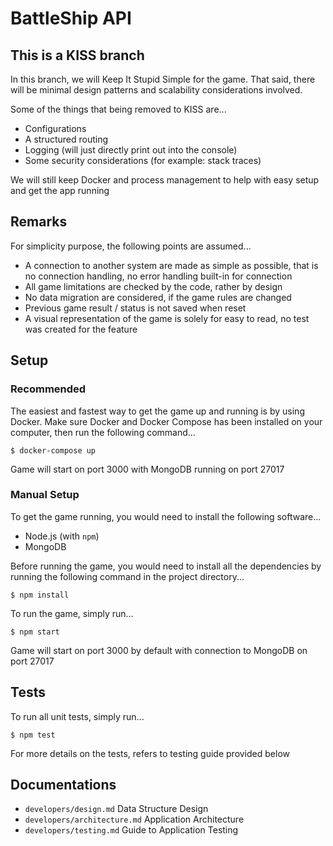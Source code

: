 # BattleShip API

## This is a KISS branch
In this branch, we will Keep It Stupid Simple for the game. That said, there
will be minimal design patterns and scalability considerations involved.

Some of the things that being removed to KISS are...

- Configurations
- A structured routing
- Logging (will just directly print out into the console)
- Some security considerations (for example: stack traces)

We will still keep Docker and process management to help with easy setup and
get the app running

## Remarks
For simplicity purpose, the following points are assumed...

- A connection to another system are made as simple as possible, that is no connection handling, no error handling built-in for connection
- All game limitations are checked by the code, rather by design
- No data migration are considered, if the game rules are changed
- Previous game result / status is not saved when reset
- A visual representation of the game is solely for easy to read, no test was created for the feature

## Setup

### Recommended
The easiest and fastest way to get the game up and running is by using Docker.
Make sure Docker and Docker Compose has been installed on your computer, then
run the following command...

```
$ docker-compose up
```

Game will start on port 3000 with MongoDB running on port 27017

### Manual Setup
To get the game running, you would need to install the following software...

- Node.js (with `npm`)
- MongoDB

Before running the game, you would need to install all the dependencies by
running the following command in the project directory...

```
$ npm install
```

To run the game, simply run...

```
$ npm start
```

Game will start on port 3000 by default with connection to MongoDB on port 27017

## Tests
To run all unit tests, simply run...

```
$ npm test
```

For more details on the tests, refers to testing guide provided below

## Documentations

- `developers/design.md` Data Structure Design
- `developers/architecture.md` Application Architecture
- `developers/testing.md` Guide to Application Testing
